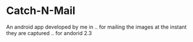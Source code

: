 Catch-N-Mail
============

An android app developed by me in .. for mailing the images at the instant they are captured .. for andorid 2.3
